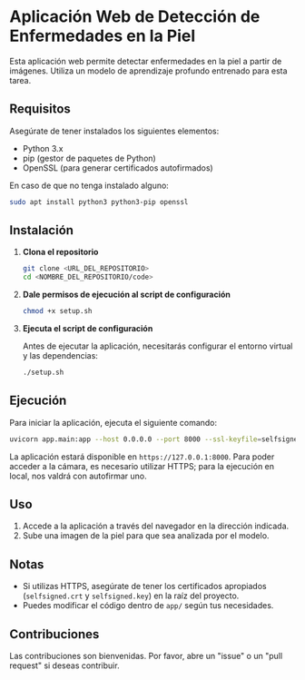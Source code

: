 
# Aplicación Web de Detección de Enfermedades en la Piel

Esta aplicación web permite detectar enfermedades en la piel a partir de imágenes. Utiliza un modelo de aprendizaje profundo entrenado para esta tarea.

## Requisitos

Asegúrate de tener instalados los siguientes elementos:

- Python 3.x
- pip (gestor de paquetes de Python)
- OpenSSL (para generar certificados autofirmados)

En caso de que no tenga instalado alguno:
```bash
sudo apt install python3 python3-pip openssl
```

## Instalación

1. **Clona el repositorio**

   ```bash
   git clone <URL_DEL_REPOSITORIO>
   cd <NOMBRE_DEL_REPOSITORIO/code>
   ```

2. **Dale permisos de ejecución al script de configuración**

   ```bash
   chmod +x setup.sh
   ```

3. **Ejecuta el script de configuración**

   Antes de ejecutar la aplicación, necesitarás configurar el entorno virtual y las dependencias:

   ```bash
   ./setup.sh
   ```

## Ejecución

Para iniciar la aplicación, ejecuta el siguiente comando:

```bash
uvicorn app.main:app --host 0.0.0.0 --port 8000 --ssl-keyfile=selfsigned.key --ssl-certfile=selfsigned.crt
```

La aplicación estará disponible en `https://127.0.0.1:8000`. Para poder acceder a la cámara, es necesario utilizar HTTPS; para la ejecución en local, nos valdrá con autofirmar uno.

## Uso

1. Accede a la aplicación a través del navegador en la dirección indicada.
2. Sube una imagen de la piel para que sea analizada por el modelo.

## Notas

- Si utilizas HTTPS, asegúrate de tener los certificados apropiados (`selfsigned.crt` y `selfsigned.key`) en la raíz del proyecto.
- Puedes modificar el código dentro de `app/` según tus necesidades.

## Contribuciones

Las contribuciones son bienvenidas. Por favor, abre un "issue" o un "pull request" si deseas contribuir.
